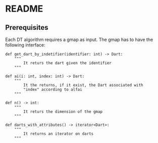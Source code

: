 # README

## Prerequisites
Each DT algorithm requires a gmap as input.
The gmap has to have the following interface:

``` 
def get_dart_by_indetifier(identifier: int) -> Dart:
    """
        It returs the dart given the identifier
    """

def ai(i: int, index: int) -> Dart:
    """
        It the returns, if it exist, the Dart associated with
        "index" according to alfai
    """
    
def n() -> int:
    """
        It returs the dimension of the gmap
    """
    
def darts_with_attributes() -> iterator<Dart>:
    """
        It returns an iterator on darts
    """
```
